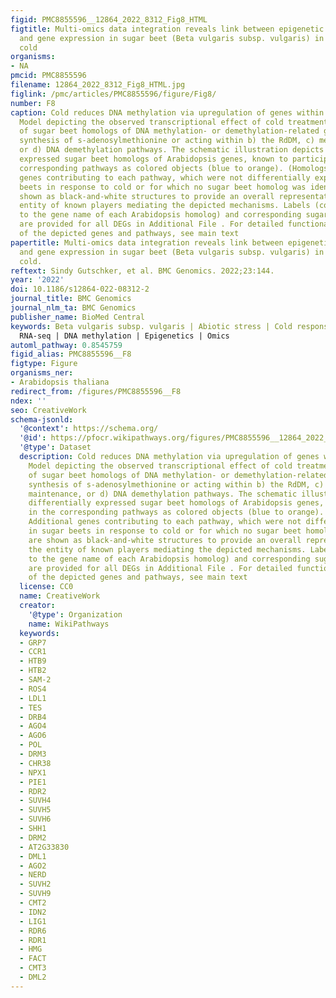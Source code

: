 ```yaml
---
figid: PMC8855596__12864_2022_8312_Fig8_HTML
figtitle: Multi-omics data integration reveals link between epigenetic modifications
  and gene expression in sugar beet (Beta vulgaris subsp. vulgaris) in response to
  cold
organisms:
- NA
pmcid: PMC8855596
filename: 12864_2022_8312_Fig8_HTML.jpg
figlink: /pmc/articles/PMC8855596/figure/Fig8/
number: F8
caption: Cold reduces DNA methylation via upregulation of genes within the ROS1-pathway.
  Model depicting the observed transcriptional effect of cold treatment on expression
  of sugar beet homologs of DNA methylation- or demethylation-related genes a) mediating
  synthesis of s-adenosylmethionine or acting within b) the RdDM, c) methylation maintenance,
  or d) DNA demethylation pathways. The schematic illustration depicts differentially
  expressed sugar beet homologs of Arabidopsis genes, known to participate in the
  corresponding pathways as colored objects (blue to orange). (Homologs of) Additional
  genes contributing to each pathway, which were not differentially expressed in sugar
  beets in response to cold or for which no sugar beet homolog was identified, are
  shown as black-and-white structures to provide an overall representation of the
  entity of known players mediating the depicted mechanisms. Labels (corresponding
  to the gene name of each Arabidopsis homolog) and corresponding sugar beet accessions
  are provided for all DEGs in Additional File . For detailed functional description
  of the depicted genes and pathways, see main text
papertitle: Multi-omics data integration reveals link between epigenetic modifications
  and gene expression in sugar beet (Beta vulgaris subsp. vulgaris) in response to
  cold.
reftext: Sindy Gutschker, et al. BMC Genomics. 2022;23:144.
year: '2022'
doi: 10.1186/s12864-022-08312-2
journal_title: BMC Genomics
journal_nlm_ta: BMC Genomics
publisher_name: BioMed Central
keywords: Beta vulgaris subsp. vulgaris | Abiotic stress | Cold response | WGBS |
  RNA-seq | DNA methylation | Epigenetics | Omics
automl_pathway: 0.8545759
figid_alias: PMC8855596__F8
figtype: Figure
organisms_ner:
- Arabidopsis thaliana
redirect_from: /figures/PMC8855596__F8
ndex: ''
seo: CreativeWork
schema-jsonld:
  '@context': https://schema.org/
  '@id': https://pfocr.wikipathways.org/figures/PMC8855596__12864_2022_8312_Fig8_HTML.html
  '@type': Dataset
  description: Cold reduces DNA methylation via upregulation of genes within the ROS1-pathway.
    Model depicting the observed transcriptional effect of cold treatment on expression
    of sugar beet homologs of DNA methylation- or demethylation-related genes a) mediating
    synthesis of s-adenosylmethionine or acting within b) the RdDM, c) methylation
    maintenance, or d) DNA demethylation pathways. The schematic illustration depicts
    differentially expressed sugar beet homologs of Arabidopsis genes, known to participate
    in the corresponding pathways as colored objects (blue to orange). (Homologs of)
    Additional genes contributing to each pathway, which were not differentially expressed
    in sugar beets in response to cold or for which no sugar beet homolog was identified,
    are shown as black-and-white structures to provide an overall representation of
    the entity of known players mediating the depicted mechanisms. Labels (corresponding
    to the gene name of each Arabidopsis homolog) and corresponding sugar beet accessions
    are provided for all DEGs in Additional File . For detailed functional description
    of the depicted genes and pathways, see main text
  license: CC0
  name: CreativeWork
  creator:
    '@type': Organization
    name: WikiPathways
  keywords:
  - GRP7
  - CCR1
  - HTB9
  - HTB2
  - SAM-2
  - ROS4
  - LDL1
  - TES
  - DRB4
  - AGO4
  - AGO6
  - POL
  - DRM3
  - CHR38
  - NPX1
  - PIE1
  - RDR2
  - SUVH4
  - SUVH5
  - SUVH6
  - SHH1
  - DRM2
  - AT2G33830
  - DML1
  - AGO2
  - NERD
  - SUVH2
  - SUVH9
  - CMT2
  - IDN2
  - LIG1
  - RDR6
  - RDR1
  - HMG
  - FACT
  - CMT3
  - DML2
---
```

